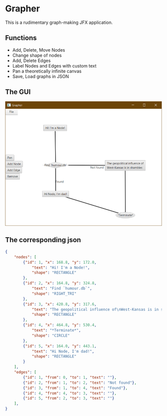 # Grapher

This is a rudimentary graph-making JFX application.

## Functions
* Add, Delete, Move Nodes
* Change shape of nodes
* Add, Delete Edges
* Label Nodes and Edges with custom text
* Pan a theoretically infinite canvas
* Save, Load graphs in JSON

## The GUI
![Image of the application displaying the example file.](img/example.png)
## The corresponding json
```json
{
    "nodes": [
        {"id": 1, "x": 168.8, "y": 172.0,
            "text": "Hi! I'm a Node!",
            "shape": "RECTANGLE"
        },
        {"id": 2, "x": 164.8, "y": 324.8,
            "text": "Find `humour.db`",
            "shape": "RIGHT_TRI"
        },
        {"id": 3, "x": 420.8, "y": 317.6,
            "text": "The geopolitical influence of\nWest-Kansas is in shambles",
            "shape": "RECTANGLE"
        },
        {"id": 4, "x": 464.8, "y": 530.4,
            "text": "*Terminate*",
            "shape": "CIRCLE"
        },
        {"id": 5, "x": 164.0, "y": 443.1,
            "text": "Hi Node, I'm dad!",
            "shape": "RECTANGLE"
        }
    ],
    "edges": [
        {"id": 1, "from": 0, "to": 1, "text": ""},
        {"id": 2, "from": 1, "to": 2, "text": "Not found"},
        {"id": 3, "from": 1, "to": 4, "text": "Found"},
        {"id": 4, "from": 4, "to": 3, "text": ""},
        {"id": 5, "from": 2, "to": 3, "text": ""}
    ],
}
```